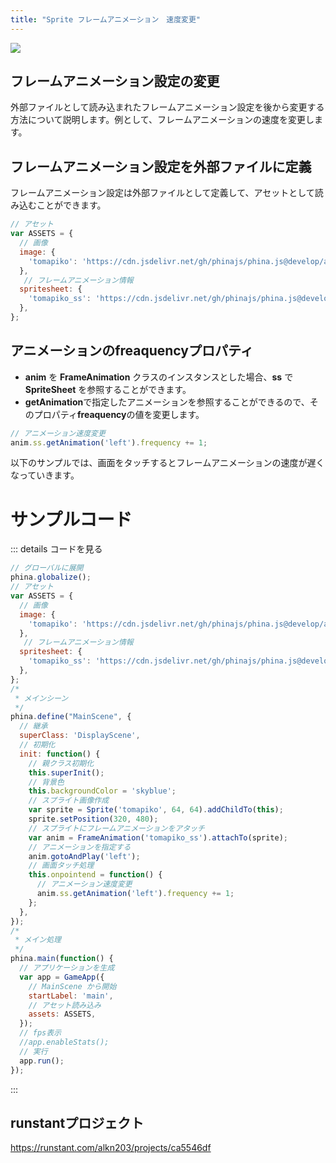 ```yaml
---
title: "Sprite フレームアニメーション　速度変更"
---
```


![](https://storage.googleapis.com/zenn-user-upload/0ln6lb8f3d4a04sjn148ecg5lu34)

## フレームアニメーション設定の変更
外部ファイルとして読み込まれたフレームアニメーション設定を後から変更する方法について説明します。例として、フレームアニメーションの速度を変更します。

## フレームアニメーション設定を外部ファイルに定義
フレームアニメーション設定は外部ファイルとして定義して、アセットとして読み込むことができます。

```js
// アセット
var ASSETS = {
  // 画像
  image: {
    'tomapiko': 'https://cdn.jsdelivr.net/gh/phinajs/phina.js@develop/assets/images/tomapiko_ss.png',
  },
   // フレームアニメーション情報
  spritesheet: {
    'tomapiko_ss': 'https://cdn.jsdelivr.net/gh/phinajs/phina.js@develop/assets/tmss/tomapiko.tmss',
  },
};
```

## アニメーションのfreaquencyプロパティ
* **anim** を **FrameAnimation** クラスのインスタンスとした場合、**ss** で **SpriteSheet** を参照することができます。
* **getAnimation**で指定したアニメーションを参照することができるので、そのプロパティ**freaquency**の値を変更します。

```js
// アニメーション速度変更
anim.ss.getAnimation('left').frequency += 1;
```

以下のサンプルでは、画面をタッチするとフレームアニメーションの速度が遅くなっていきます。

# サンプルコード
::: details コードを見る
```js
// グローバルに展開
phina.globalize();
// アセット
var ASSETS = {
  // 画像
  image: {
    'tomapiko': 'https://cdn.jsdelivr.net/gh/phinajs/phina.js@develop/assets/images/tomapiko_ss.png',
  },
   // フレームアニメーション情報
  spritesheet: {
    'tomapiko_ss': 'https://cdn.jsdelivr.net/gh/phinajs/phina.js@develop/assets/tmss/tomapiko.tmss',
  },
};
/*
 * メインシーン
 */
phina.define("MainScene", {
  // 継承
  superClass: 'DisplayScene',
  // 初期化
  init: function() {
    // 親クラス初期化
    this.superInit();
    // 背景色
    this.backgroundColor = 'skyblue';
    // スプライト画像作成
    var sprite = Sprite('tomapiko', 64, 64).addChildTo(this);
    sprite.setPosition(320, 480);
    // スプライトにフレームアニメーションをアタッチ
    var anim = FrameAnimation('tomapiko_ss').attachTo(sprite);
    // アニメーションを指定する
    anim.gotoAndPlay('left');
    // 画面タッチ処理
    this.onpointend = function() {
      // アニメーション速度変更
      anim.ss.getAnimation('left').frequency += 1;
    };
  },
});
/*
 * メイン処理
 */
phina.main(function() {
  // アプリケーションを生成
  var app = GameApp({
    // MainScene から開始
    startLabel: 'main',
    // アセット読み込み
    assets: ASSETS,
  });
  // fps表示
  //app.enableStats();
  // 実行
  app.run();
});
```
:::

## runstantプロジェクト
https://runstant.com/alkn203/projects/ca5546df

